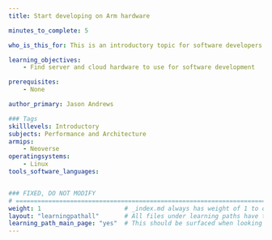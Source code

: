 ```yaml
---
title: Start developing on Arm hardware

minutes_to_complete: 5

who_is_this_for: This is an introductory topic for software developers new to the Arm architecture and looking for server and cloud hardware.

learning_objectives:
    - Find server and cloud hardware to use for software development

prerequisites:
    - None

author_primary: Jason Andrews

### Tags
skilllevels: Introductory
subjects: Performance and Architecture
armips:
    - Neoverse
operatingsystems:
    - Linux
tools_software_languages:


### FIXED, DO NOT MODIFY
# ================================================================================
weight: 1                       # _index.md always has weight of 1 to order correctly
layout: "learningpathall"       # All files under learning paths have this same wrapper
learning_path_main_page: "yes"  # This should be surfaced when looking for related content. Only set for _index.md of learning path content.
---
```

